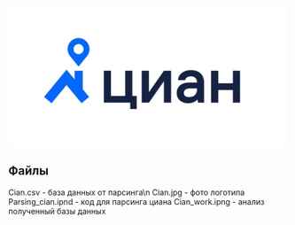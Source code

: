 ![Циан..](https://github.com/KAPTOH2/PARCING_CIAN/blob/main/Cian.jpg)
## Файлы
Cian.csv - база данных от парсинга\n
Cian.jpg - фото логотипа
Parsing_cian.ipnd - код для парсинга циана 
Cian_work.ipng - анализ полученный базы данных
